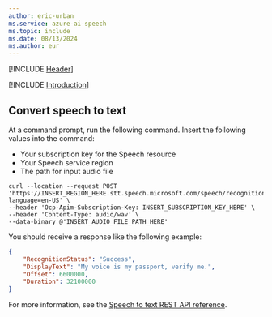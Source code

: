 ```yaml
---
author: eric-urban
ms.service: azure-ai-speech
ms.topic: include
ms.date: 08/13/2024
ms.author: eur
---
```


[!INCLUDE [Header](../../common/rest.md)]

[!INCLUDE [Introduction](intro.md)]

## Convert speech to text

At a command prompt, run the following command. Insert the following values into the command:
- Your subscription key for the Speech resource
- Your Speech service region
- The path for input audio file

```curl
curl --location --request POST 'https://INSERT_REGION_HERE.stt.speech.microsoft.com/speech/recognition/conversation/cognitiveservices/v1?language=en-US' \
--header 'Ocp-Apim-Subscription-Key: INSERT_SUBSCRIPTION_KEY_HERE' \
--header 'Content-Type: audio/wav' \
--data-binary @'INSERT_AUDIO_FILE_PATH_HERE'
```

You should receive a response like the following example:

```json
{
    "RecognitionStatus": "Success",
    "DisplayText": "My voice is my passport, verify me.",
    "Offset": 6600000,
    "Duration": 32100000
}
```

For more information, see the [Speech to text REST API reference](../../../rest-speech-to-text.md).

